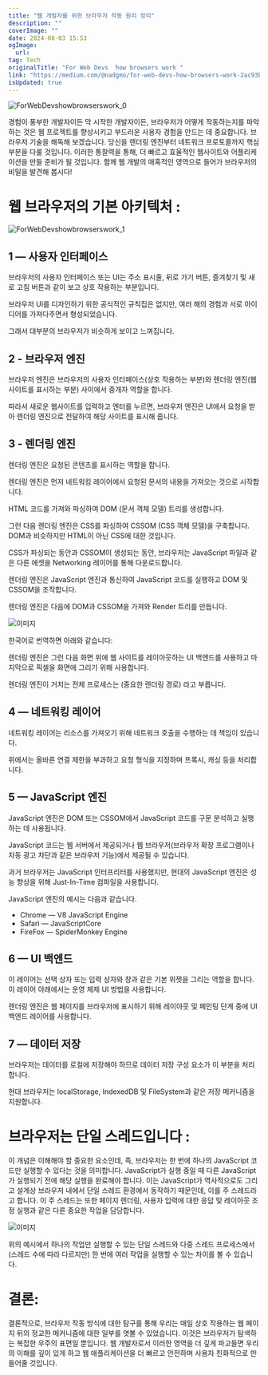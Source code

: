 ```yaml
---
title: "웹 개발자를 위한 브라우저 작동 원리 정리"
description: ""
coverImage: ""
date: 2024-08-03 15:53
ogImage: 
  url: 
tag: Tech
originalTitle: "For Web Devs  how browsers work "
link: "https://medium.com/@nadgmo/for-web-devs-how-browsers-work-2ac93b7b23df"
isUpdated: true
---
```






![ForWebDevshowbrowserswork_0](/assets/img/ForWebDevshowbrowserswork_0.png)

경험이 풍부한 개발자이든 막 시작한 개발자이든, 브라우저가 어떻게 작동하는지를 파악하는 것은 웹 프로젝트를 향상시키고 부드러운 사용자 경험을 만드는 데 중요합니다. 브라우저 기술을 해독해 보겠습니다. 당신을 렌더링 엔진부터 네트워크 프로토콜까지 핵심 부분을 다룰 것입니다. 이러한 통찰력을 통해, 더 빠르고 효율적인 웹사이트와 어플리케이션을 만들 준비가 될 것입니다. 함께 웹 개발의 매혹적인 영역으로 들어가 브라우저의 비밀을 발견해 봅시다!

# 웹 브라우저의 기본 아키텍처 :

![ForWebDevshowbrowserswork_1](/assets/img/ForWebDevshowbrowserswork_1.png)

<div class="content-ad"></div>

## 1 — 사용자 인터페이스

브라우저의 사용자 인터페이스 또는 UI는 주소 표시줄, 뒤로 가기 버튼, 즐겨찾기 및 새로 고침 버튼과 같이 보고 상호 작용하는 부분입니다.

브라우저 UI를 디자인하기 위한 공식적인 규칙집은 없지만, 여러 해의 경험과 서로 아이디어를 가져다주면서 형성되었습니다.

그래서 대부분의 브라우저가 비슷하게 보이고 느껴집니다.

<div class="content-ad"></div>

## 2 - 브라우저 엔진

브라우저 엔진은 브라우저의 사용자 인터페이스(상호 작용하는 부분)와 렌더링 엔진(웹사이트를 표시하는 부분) 사이에서 중개자 역할을 합니다.

따라서 새로운 웹사이트를 입력하고 엔터를 누르면, 브라우저 엔진은 UI에서 요청을 받아 렌더링 엔진으로 전달하여 해당 사이트를 표시해 줍니다.

## 3 - 렌더링 엔진

<div class="content-ad"></div>

렌더링 엔진은 요청된 콘텐츠를 표시하는 역할을 합니다.

렌더링 엔진은 먼저 네트워킹 레이어에서 요청된 문서의 내용을 가져오는 것으로 시작합니다.

HTML 코드를 가져와 파싱하여 DOM (문서 객체 모델) 트리를 생성합니다.

그런 다음 렌더링 엔진은 CSS를 파싱하여 CSSOM (CSS 객체 모델)을 구축합니다. DOM과 비슷하지만 HTML이 아닌 CSS에 대한 것입니다.

<div class="content-ad"></div>

CSS가 파싱되는 동안과 CSSOM이 생성되는 동안, 브라우저는 JavaScript 파일과 같은 다른 에셋을 Networking 레이어를 통해 다운로드합니다.

렌더링 엔진은 JavaScript 엔진과 통신하여 JavaScript 코드를 실행하고 DOM 및 CSSOM을 조작합니다.

렌더링 엔진은 다음에 DOM과 CSSOM을 가져와 Render 트리를 만듭니다.

![이미지](/assets/img/ForWebDevshowbrowserswork_2.png)

<div class="content-ad"></div>

한국어로 번역하면 아래와 같습니다:

렌더링 엔진은 그런 다음 화면 위에 웹 사이트를 레이아웃하는 UI 백엔드를 사용하고 마지막으로 픽셀을 화면에 그리기 위해 사용합니다.

렌더링 엔진이 거치는 전체 프로세스는 (중요한 렌더링 경로) 라고 부릅니다.

## 4 — 네트워킹 레이어

네트워킹 레이어는 리소스를 가져오기 위해 네트워크 호출을 수행하는 데 책임이 있습니다.

<div class="content-ad"></div>

위에서는 올바른 연결 제한을 부과하고 요청 형식을 지정하며 프록시, 캐싱 등을 처리합니다.

## 5 — JavaScript 엔진

JavaScript 엔진은 DOM 또는 CSSOM에서 JavaScript 코드를 구문 분석하고 실행하는 데 사용됩니다.

JavaScript 코드는 웹 서버에서 제공되거나 웹 브라우저(브라우저 확장 프로그램이나 자동 광고 차단과 같은 브라우저 기능)에서 제공될 수 있습니다.

<div class="content-ad"></div>

과거 브라우저는 JavaScript 인터프리터를 사용했지만, 현대의 JavaScript 엔진은 성능 향상을 위해 Just-In-Time 컴파일을 사용합니다.

JavaScript 엔진의 예시는 다음과 같습니다.

- Chrome — V8 JavaScript Engine
- Safari — JavaScriptCore
- FireFox — SpiderMonkey Engine

## 6 — UI 백엔드

<div class="content-ad"></div>

이 레이어는 선택 상자 또는 입력 상자와 창과 같은 기본 위젯을 그리는 역할을 합니다. 이 레이어 아래에서는 운영 체제 UI 방법을 사용합니다.

렌더링 엔진은 웹 페이지를 브라우저에 표시하기 위해 레이아웃 및 페인팅 단계 중에 UI 백엔드 레이어를 사용합니다.

## 7 — 데이터 저장

브라우저는 데이터를 로컬에 저장해야 하므로 데이터 저장 구성 요소가 이 부분을 처리합니다.

<div class="content-ad"></div>

현대 브라우저는 localStorage, IndexedDB 및 FileSystem과 같은 저장 메커니즘을 지원합니다.

# 브라우저는 단일 스레드입니다 :

이 개념은 이해해야 할 중요한 요소인데, 즉, 브라우저는 한 번에 하나의 JavaScript 코드만 실행할 수 있다는 것을 의미합니다. JavaScript가 실행 중일 때 다른 JavaScript가 실행되기 전에 해당 실행을 완료해야 합니다. 이는 JavaScript가 역사적으로도 그리고 설계상 브라우저 내에서 단일 스레드 환경에서 동작하기 때문인데, 이를 주 스레드라고 합니다. 이 주 스레드는 또한 페이지 렌더링, 사용자 입력에 대한 응답 및 레이아웃 조정 실행과 같은 다른 중요한 작업을 담당합니다.

![이미지](/assets/img/ForWebDevshowbrowserswork_3.png)

<div class="content-ad"></div>

위의 예시에서 하나의 작업만 실행할 수 있는 단일 스레드와 다중 스레드 프로세스에서 (스레드 수에 따라 다르지만) 한 번에 여러 작업을 실행할 수 있는 차이를 볼 수 있습니다.

# 결론:

결론적으로, 브라우저 작동 방식에 대한 탐구를 통해 우리는 매일 상호 작용하는 웹 페이지 뒤의 정교한 메커니즘에 대한 일부를 엿볼 수 있었습니다. 이것은 브라우저가 탐색하는 복잡한 우주의 표면일 뿐입니다. 웹 개발자로서 이러한 영역을 더 깊게 파고들면 우리의 이해를 깊이 있게 하고 웹 애플리케이션을 더 빠르고 안전하며 사용자 친화적으로 만들어줄 것입니다.
